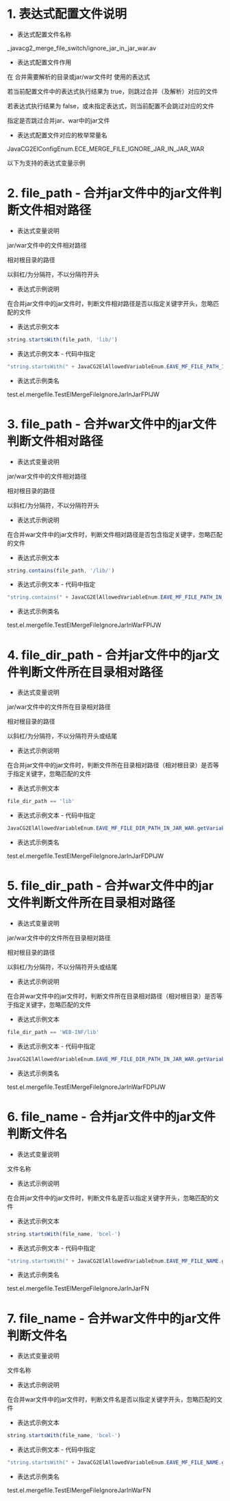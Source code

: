 # 1. 表达式配置文件说明

- 表达式配置文件名称

_javacg2_merge_file_switch/ignore_jar_in_jar_war.av

- 表达式配置文件作用

在 合并需要解析的目录或jar/war文件时 使用的表达式

若当前配置文件中的表达式执行结果为 true，则跳过合并（及解析）对应的文件

若表达式执行结果为 false，或未指定表达式，则当前配置不会跳过对应的文件

指定是否跳过合并jar、war中的jar文件

- 表达式配置文件对应的枚举常量名

JavaCG2ElConfigEnum.ECE_MERGE_FILE_IGNORE_JAR_IN_JAR_WAR

以下为支持的表达式变量示例

# 2. file_path - 合并jar文件中的jar文件判断文件相对路径

- 表达式变量说明

jar/war文件中的文件相对路径

相对根目录的路径

以斜杠/为分隔符，不以分隔符开头

- 表达式示例说明

在合并jar文件中的jar文件时，判断文件相对路径是否以指定关键字开头，忽略匹配的文件

- 表达式示例文本

```js
string.startsWith(file_path, 'lib/')
```

- 表达式示例文本 - 代码中指定

```java
"string.startsWith(" + JavaCG2ElAllowedVariableEnum.EAVE_MF_FILE_PATH_IN_JAR_WAR.getVariableName() + ", 'lib/')"
```

- 表达式示例类名

test.el.mergefile.TestElMergeFileIgnoreJarInJarFPIJW

# 3. file_path - 合并war文件中的jar文件判断文件相对路径

- 表达式变量说明

jar/war文件中的文件相对路径

相对根目录的路径

以斜杠/为分隔符，不以分隔符开头

- 表达式示例说明

在合并war文件中的jar文件时，判断文件相对路径是否包含指定关键字，忽略匹配的文件

- 表达式示例文本

```js
string.contains(file_path, '/lib/')
```

- 表达式示例文本 - 代码中指定

```java
"string.contains(" + JavaCG2ElAllowedVariableEnum.EAVE_MF_FILE_PATH_IN_JAR_WAR.getVariableName() + ", '/lib/')"
```

- 表达式示例类名

test.el.mergefile.TestElMergeFileIgnoreJarInWarFPIJW

# 4. file_dir_path - 合并jar文件中的jar文件判断文件所在目录相对路径

- 表达式变量说明

jar/war文件中的文件所在目录相对路径

相对根目录的路径

以斜杠/为分隔符，不以分隔符开头或结尾

- 表达式示例说明

在合并jar文件中的jar文件时，判断文件所在目录相对路径（相对根目录）是否等于指定关键字，忽略匹配的文件

- 表达式示例文本

```js
file_dir_path == 'lib'
```

- 表达式示例文本 - 代码中指定

```java
JavaCG2ElAllowedVariableEnum.EAVE_MF_FILE_DIR_PATH_IN_JAR_WAR.getVariableName() + " == 'lib'"
```

- 表达式示例类名

test.el.mergefile.TestElMergeFileIgnoreJarInJarFDPIJW

# 5. file_dir_path - 合并war文件中的jar文件判断文件所在目录相对路径

- 表达式变量说明

jar/war文件中的文件所在目录相对路径

相对根目录的路径

以斜杠/为分隔符，不以分隔符开头或结尾

- 表达式示例说明

在合并war文件中的jar文件时，判断文件所在目录相对路径（相对根目录）是否等于指定关键字，忽略匹配的文件

- 表达式示例文本

```js
file_dir_path == 'WEB-INF/lib'
```

- 表达式示例文本 - 代码中指定

```java
JavaCG2ElAllowedVariableEnum.EAVE_MF_FILE_DIR_PATH_IN_JAR_WAR.getVariableName() + " == 'WEB-INF/lib'"
```

- 表达式示例类名

test.el.mergefile.TestElMergeFileIgnoreJarInWarFDPIJW

# 6. file_name - 合并jar文件中的jar文件判断文件名

- 表达式变量说明

文件名称

- 表达式示例说明

在合并jar文件中的jar文件时，判断文件名是否以指定关键字开头，忽略匹配的文件

- 表达式示例文本

```js
string.startsWith(file_name, 'bcel-')
```

- 表达式示例文本 - 代码中指定

```java
"string.startsWith(" + JavaCG2ElAllowedVariableEnum.EAVE_MF_FILE_NAME.getVariableName() + ", 'bcel-')"
```

- 表达式示例类名

test.el.mergefile.TestElMergeFileIgnoreJarInJarFN

# 7. file_name - 合并war文件中的jar文件判断文件名

- 表达式变量说明

文件名称

- 表达式示例说明

在合并war文件中的jar文件时，判断文件名是否以指定关键字开头，忽略匹配的文件

- 表达式示例文本

```js
string.startsWith(file_name, 'bcel-')
```

- 表达式示例文本 - 代码中指定

```java
"string.startsWith(" + JavaCG2ElAllowedVariableEnum.EAVE_MF_FILE_NAME.getVariableName() + ", 'bcel-')"
```

- 表达式示例类名

test.el.mergefile.TestElMergeFileIgnoreJarInWarFN

